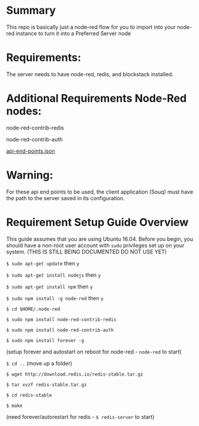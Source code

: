 # Summary
This repo is basically just a node-red flow for you to import into your node-red instance to turn it into a Preferred Server node

# Requirements:

The server needs to have node-red, redis, and blockstack installed.

# Additional Requirements Node-Red nodes:

node-red-contrib-redis

node-red-contrib-auth

[api-end-points.json](https://github.com/cryptocracy/flows/blob/master/api-end-points.json)

# Warning:

For these api end points to be used, the client application (Souq) must have the path to the server saved in its configuration.

# Requirement Setup Guide Overview

This guide assumes that you are using Ubuntu 16.04. Before you begin, you should have a non-root user account with `sudo` privileges set up on your system. (THIS IS STILL BEING DOCUMENTED DO NOT USE YET)

`$ sudo apt-get update` then `y`

`$ sudo apt-get install nodejs` then `y`

`$ sudo apt-get install npm` then `y`

`$ sudo npm install -g node-red` then `y`

`$ cd $HOME/.node-red` 

`$ sudo npm install node-red-contrib-redis`

`$ sudo npm install node-red-contrib-auth`

`$ sudo npm install forever -g`

(setup forever and autostart on reboot for node-red - `node-red` to start)

`$ cd ..` (move up a folder)

`$ wget http://download.redis.io/redis-stable.tar.gz`

`$ tar xvzf redis-stable.tar.gz`

`$ cd redis-stable`

`$ make`

(need forever/autorestart for redis - `$ redis-server` to start)

